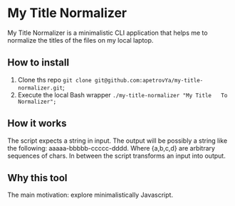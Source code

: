 # My Title Normalizer

My Title Normalizer is a minimalistic CLI application that helps
me to normalize the titles of the files on my local laptop.

## How to install

1. Clone ths repo `git clone git@github.com:apetrovYa/my-title-normalizer.git`;
2. Execute the local Bash wrapper `./my-title-normalizer "My Title   To Normalizer";`

## How it works

The script expects a string in input. The output will be possibly
a string like the following: aaaaa-bbbbb-ccccc-dddd.
Where {a,b,c,d} are arbitrary sequences of chars.
In between the script transforms an input into output.

## Why this tool

The main motivation: explore minimalistically Javascript.